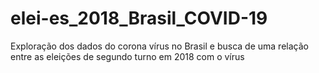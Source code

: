 # elei-es_2018_Brasil_COVID-19
Exploração dos dados do corona vírus no Brasil e busca de uma relação entre as eleições de segundo turno em 2018 com o vírus
